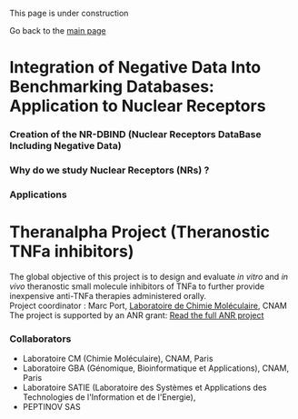 This page is under construction

Go back to the [main page](https://manonr11.github.io/webpage/) 

# Integration of Negative Data Into Benchmarking Databases: Application to Nuclear Receptors
### Creation of the NR-DBIND (Nuclear Receptors DataBase Including Negative Data)
### Why do we study Nuclear Receptors (NRs) ?
### Applications

# Theranalpha Project (Theranostic TNFa inhibitors)
The global objective of this project is to design and evaluate *in vitro* and *in vivo* theranostic small molecule inhibitors of TNFa to further provide inexpensive anti-TNFa therapies administered orally.<br>
Project coordinator : Marc Port, <a href="http://cmgpce.cnam.fr/cm-presentation-de-l-equipe-contacts-et-acces-703730.kjsp">Laboratoire de Chimie Moléculaire</a>, CNAM<br>
The project is supported by an ANR grant: <a href="http://www.agence-nationale-recherche.fr/Project-ANR-17-CE18-0024">Read the full ANR project</a>
### Collaborators
- Laboratoire CM (Chimie Moléculaire), CNAM, Paris
- Laboratoire GBA (Génomique, Bioinformatique et Applications), CNAM, Paris
- Laboratoire SATIE (Laboratoire des Systèmes et Applications des Technologies de l'Information et de l'Energie), 
- PEPTINOV SAS
